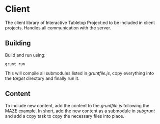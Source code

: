 Client
======

The client library of Interactive Tabletop Project:ed to be included in client projects.
Handles all communication with the server.

Building
--------

Build and run using:

`grunt run`

This will compile all submodules listed in _gruntfile.js_, copy everything into the _target_ directory and finally
run it.

Content
-------

To include new content, add the content to the _gruntfile.js_ following the MAZE example. In short, add the new content
as a submodule in _subgrunt_ and add a copy task to copy the necessary files into place.

